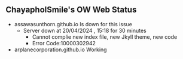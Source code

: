 ## ChayapholSmile's OW Web Status
- assawasunthorn.github.io Is down for this issue
  - Server down at 20/04/2024 , 15:18 for 30 minutes
    - Cannot complie new index file, new Jkyll theme, new code
    - Error Code:10000302942
- arplanecorporation.github.io Working
